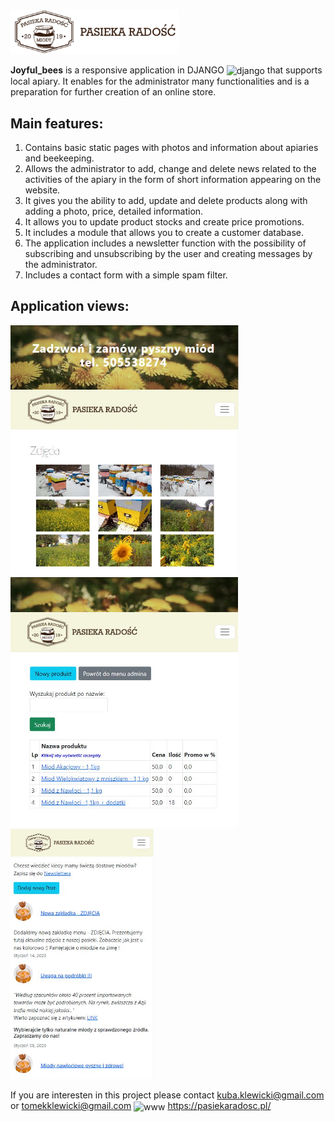 ### <img src="https://github.com/Klewiu/joyful_bees/blob/main/src/media/logo.png" width="270" height="auto" align="center"/>
**Joyful_bees** is a responsive application in DJANGO  <img src="https://cdn.worldvectorlogo.com/logos/django.svg" alt="django" width="17" height="17" align="center"/> that supports local apiary. It enables for the administrator many functionalities and is a preparation for further creation of an online store.

## Main features:
1. Contains basic static pages with photos and information about apiaries and beekeeping.
2. Allows the administrator to add, change and delete news related to the activities of the apiary in the form of short information appearing on the website.
3. It gives you the ability to add, update and delete products along with adding a photo, price, detailed information.
4. It allows you to update product stocks and create price promotions.
5. It includes a module that allows you to create a customer database.
6. The application includes a newsletter function with the possibility of subscribing and unsubscribing by the user and creating messages by the administrator.
7. Includes a contact form with a simple spam filter.

## Application views:
<img src="https://github.com/Klewiu/joyful_bees/blob/main/src/static/example_1.JPG" alt="example1" width="auto" height="400" margin="5px" />&nbsp;&nbsp;&nbsp;<img src="https://github.com/Klewiu/joyful_bees/blob/main/src/static/example_2.JPG" alt="example2" width="auto" height="400" margin="5px" />&nbsp;&nbsp;&nbsp;<img src="https://github.com/Klewiu/joyful_bees/blob/main/src/static/example_4.JPG" alt="example4" width="auto" height="400" margin="5px" />&nbsp;&nbsp;&nbsp;

If you are interesten in this project please contact kuba.klewicki@gmail.com or tomekklewicki@gmail.com
<img src="https://upload.wikimedia.org/wikipedia/commons/8/87/Globe_icon_2.svg" alt="www" width="auto" height="15" margin="5px" align="center" /> https://pasiekaradosc.pl/
